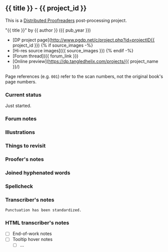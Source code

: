 ## {{ title }} - {{ project_id }} ##

This is a [Distributed Proofreaders](http://www.pgdp.net/) post-processing project.

"{{ title }}" by {{ author }} ({{ pub_year }})

- [DP project page](http://www.pgdp.net/c/project.php?id=projectID{{ project_id }})
{% if source_images -%}
- [Hi-res source images]({{ source_images }})
{% endif -%}
- [Forum thread]({{ forum_link }})
- [Online preview](https://dp.tangledhelix.com/projects/{{ project_name }}/)

Page references (e.g. `001`) refer to the scan numbers, not the original book's page numbers.

### Current status ###

Just started.

### Forum notes ###

### Illustrations ###

### Things to revisit ###

### Proofer's notes ###

### Joined hyphenated words ###

### Spellcheck ###

### Transcriber's notes ###

```
Punctuation has been standardized.
```

### HTML transcriber's notes ###

- [ ] End-of-work notes
- [ ] Tooltip hover notes
    - [ ] ...
